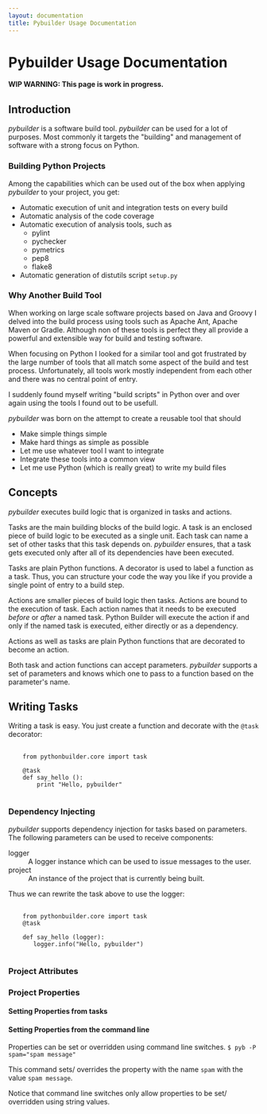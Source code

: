 ```yaml
---
layout: documentation
title: Pybuilder Usage Documentation
---
```


# Pybuilder Usage Documentation

**WIP WARNING: This page is work in progress.**


## Introduction

*pybuilder* is a software build tool. *pybuilder* can be used for a lot of purposes. Most
commonly it targets the "building" and management of software with a strong focus on Python.


### Building Python Projects

Among the capabilities which can be used out of the box when applying *pybuilder* to your project, you get: 
* Automatic execution of unit and integration tests on every build
* Automatic analysis of the code coverage
* Automatic execution of analysis tools, such as
  + pylint
  + pychecker
  + pymetrics
  + pep8
  + flake8
* Automatic generation of distutils script ```setup.py```

### Why Another Build Tool

When working on large scale software projects based on Java and Groovy I delved into the build process using tools
such as Apache Ant, Apache Maven or Gradle. Although non of these tools is perfect they all provide a powerful and
extensible way for build and testing software.

When focusing on Python I looked for a similar tool and got frustrated by the large number of tools that all match
some aspect of the build and test process. Unfortunately, all tools work mostly independent from each other and
there was no central point of entry.

I suddenly found myself writing "build scripts" in Python over and over again using the tools I found out to be
usefull.

*pybuilder* was born on the attempt to create a reusable tool that should 
* Make simple things simple
* Make hard things as simple as possible
* Let me use whatever tool I want to integrate
* Integrate these tools into a common view
* Let me use Python (which is really great) to write my build files


## Concepts

*pybuilder* executes build logic that is organized in tasks and actions.

Tasks are the main building blocks of the build logic. A task is an enclosed piece of build logic to be executed as
a single unit. Each task can name a set of other tasks that this task depends on. *pybuilder* ensures, that a
task gets executed only after all of its dependencies have been executed.

Tasks are plain Python functions. A decorator is used to label a function as a task. Thus, you can structure your
code the way you like if you provide a single point of entry to a build step.

Actions are smaller pieces of build logic then tasks. Actions are bound to the execution of task. Each action names
that it needs to be executed *before* or *after* a named task. Python Builder will execute the action if
and only if the named task is executed, either directly or as a dependency.

Actions as well as tasks are plain Python functions that are decorated to become an action.

Both task and action functions can accept parameters. *pybuilder* supports a set of parameters and knows which
one to pass to a function based on the parameter's name.


## Writing Tasks

Writing a task is easy. You just create a function and decorate with the ```@task``` decorator:

<pre>
  <code>
    from pythonbuilder.core import task

    @task
    def say_hello ():
        print "Hello, pybuilder"
  </code>
</pre>


### Dependency Injecting

*pybuilder* supports dependency injection for tasks based on parameters. The following parameters can be used to
receive components:
<dl>
  <dt>logger</dt>
  <dd>A logger instance which can be used to issue messages to the user.</dd>
  <dt>project</dt>
  <dd>An instance of the project that is currently being built.</dd>
</dl>


Thus we can rewrite the task above to use the logger:

<pre>
  <code>
    from pythonbuilder.core import task
    @task

    def say_hello (logger):
       logger.info("Hello, pybuilder")
  </code>
</pre>


### Project Attributes
### Project Properties

#### Setting Properties from tasks
#### Setting Properties from the command line

Properties can be set or overridden using command line switches. 
```$ pyb -P spam="spam message"```

This command sets/ overrides the property with the name ```spam``` with the value ```spam message```.

Notice that command line switches only allow properties to be set/ overridden using string values.
